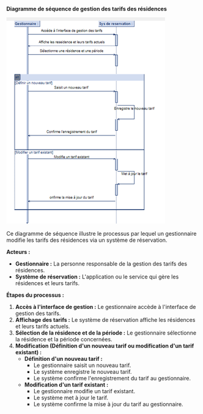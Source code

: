 
**Diagramme de séquence de gestion des tarifs des résidences**

![](img.png)

Ce diagramme de séquence illustre le processus par lequel un gestionnaire modifie les tarifs des résidences via un système de réservation.

**Acteurs :**

* **Gestionnaire :** La personne responsable de la gestion des tarifs des résidences.
* **Système de réservation :** L'application ou le service qui gère les résidences et leurs tarifs.

**Étapes du processus :**

1.  **Accès à l'interface de gestion :** Le gestionnaire accède à l'interface de gestion des tarifs.
2.  **Affichage des tarifs :** Le système de réservation affiche les résidences et leurs tarifs actuels.
3.  **Sélection de la résidence et de la période :** Le gestionnaire sélectionne la résidence et la période concernées.
4.  **Modification (Définition d'un nouveau tarif ou modification d'un tarif existant) :**
    * **Définition d'un nouveau tarif :**
        * Le gestionnaire saisit un nouveau tarif.
        * Le système enregistre le nouveau tarif.
        * Le système confirme l'enregistrement du tarif au gestionnaire.
    * **Modification d'un tarif existant :**
        * Le gestionnaire modifie un tarif existant.
        * Le système met à jour le tarif.
        * Le système confirme la mise à jour du tarif au gestionnaire.

